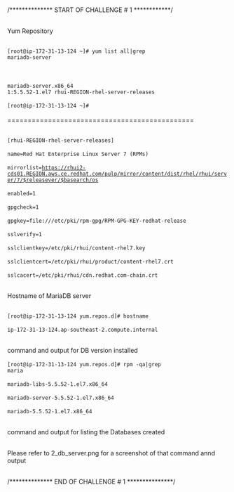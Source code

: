 <br>/************** START OF CHALLENGE # 1 ************/</br>

<br>Yum Repository</br>

<br><code>[root@ip-172-31-13-124 ~]# yum list all|grep mariadb-server</code></br>
<br></br>
<br><code>mariadb-server.x86_64       1:5.5.52-1.el7      rhui-REGION-rhel-server-releases</code></br>
<br><code>[root@ip-172-31-13-124 ~]#</code></br>
<br>==============================================</br>

<br><code>[rhui-REGION-rhel-server-releases]</code></br>
<br><code>name=Red Hat Enterprise Linux Server 7 (RPMs)</code></br>
<br><code>mirrorlist=https://rhui2-cds01.REGION.aws.ce.redhat.com/pulp/mirror/content/dist/rhel/rhui/server/7/$releasever/$basearch/os</code></br>
<br><code>enabled=1</code></br>
<br><code>gpgcheck=1</code></br>
<br><code>gpgkey=file:///etc/pki/rpm-gpg/RPM-GPG-KEY-redhat-release</code></br>
<br><code>sslverify=1</code></br>
<br><code>sslclientkey=/etc/pki/rhui/content-rhel7.key</code></br>
<br><code>sslclientcert=/etc/pki/rhui/product/content-rhel7.crt</code></br>
<br><code>sslcacert=/etc/pki/rhui/cdn.redhat.com-chain.crt</code></br>


<br> Hostname of MariaDB server </br>

<br><code>[root@ip-172-31-13-124 yum.repos.d]# hostname</code></br>
<br><code>ip-172-31-13-124.ap-southeast-2.compute.internal</code></br>


<br> command and output for DB version installed </br>
<br><code>[root@ip-172-31-13-124 yum.repos.d]# rpm -qa|grep maria</code></br>
<br><code>mariadb-libs-5.5.52-1.el7.x86_64</code></br>
<br><code>mariadb-server-5.5.52-1.el7.x86_64</code></br>
<br><code>mariadb-5.5.52-1.el7.x86_64</code></br>

<br> command and output for listing the Databases created  </br>

<br>Please refer to 2_db_server.png for a screenshot of that command annd output</br>



<br>/************** END OF CHALLENGE # 1 ***************/</br>